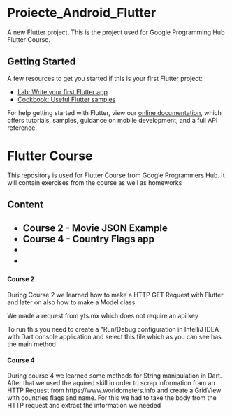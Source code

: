 # Proiecte_Android_Flutter

A new Flutter project. This is the project used for Google Programming Hub Flutter Course.

## Getting Started

A few resources to get you started if this is your first Flutter project:

- [Lab: Write your first Flutter app](https://flutter.dev/docs/get-started/codelab)
- [Cookbook: Useful Flutter samples](https://flutter.dev/docs/cookbook)

For help getting started with Flutter, view our
[online documentation](https://flutter.dev/docs), which offers tutorials,
samples, guidance on mobile development, and a full API reference.

<h1>Flutter Course</h1>
<p>This repository is used for Flutter Course from Google Programmers Hub. It will contain exercises from the course as well as homeworks</p>

<h2>Content<h2>
  
  <ul>
   <li>Course 2 - Movie JSON Example</li>
   <li>Course 4 - Country Flags app</li>
   <li></li>
   <li></li>
  </ul>
  
  <h4>Course 2</h4>
  <p>During Course 2 we learned how to make a HTTP GET Request with Flutter
and later on also how to make a Model class

We made a request from yts.mx which does not require an api key

To run this you need to create a "Run/Debug configuration in IntelliJ IDEA
with Dart console application and select this file which as you can see has the main method</p>
  <h4>Course 4</h4>
  <p>During course 4 we learned some methods for String manipulation in Dart. After that we used the aquired skill in order to scrap information fram an HTTP Request from https://www.worldometers.info and create a GridView with countries flags and name. For this we had to take the body from the HTTP request and extract the information we needed</p>
